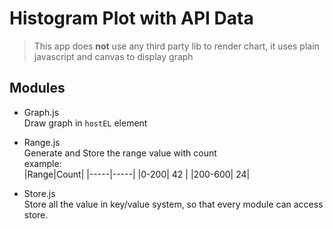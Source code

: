 # Histogram Plot with API Data

> This app does **not** use any third party lib to render chart, it uses plain javascript and canvas to display graph

## Modules
* Graph.js  
   Draw graph in `hostEL` element
* Range.js   
    Generate and Store the range value with count   
    example:   
    |Range|Count|
    |-----|-----|
    |0-200| 42  |
    |200-600| 24|

* Store.js   
    Store all the value in key/value system, so that every module can access store.

